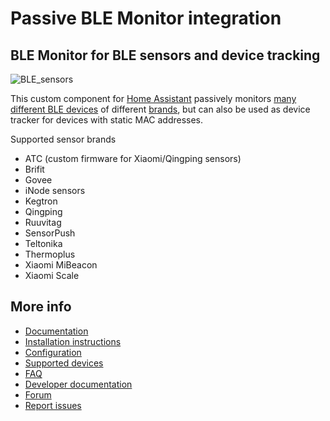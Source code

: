 # Passive BLE Monitor integration

## BLE Monitor for BLE sensors and device tracking

![BLE_sensors](https://raw.githubusercontent.com/custom-components/ble_monitor/master/pictures/sensors.jpg)

This custom component for [Home Assistant](https://www.home-assistant.io) passively monitors [many different BLE devices](https://custom-components.github.io/ble_monitor/devices) of different [brands](https://custom-components.github.io/ble_monitor/by_brand), but can also be used as device tracker for devices with static MAC addresses. 

Supported sensor brands
- ATC (custom firmware for Xiaomi/Qingping sensors)
- Brifit
- Govee
- iNode sensors
- Kegtron
- Qingping
- Ruuvitag
- SensorPush
- Teltonika
- Thermoplus
- Xiaomi MiBeacon
- Xiaomi Scale

## More info

- [Documentation](https://custom-components.github.io/ble_monitor/#introduction)
- [Installation instructions](https://custom-components.github.io/ble_monitor/Installation)
- [Configuration](https://custom-components.github.io/ble_monitor/configuration_params)
- [Supported devices](https://custom-components.github.io/ble_monitor/devices)
- [FAQ](https://custom-components.github.io/ble_monitor/faq)
- [Developer documentation](https://custom-components.github.io/ble_monitor/developer_docs)
- [Forum](https://community.home-assistant.io/t/passive-ble-monitor-integration/)
- [Report issues](https://github.com/custom-components/ble_monitor/issues)
